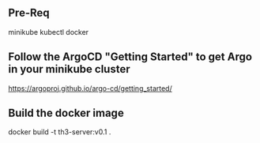 ## Pre-Req
minikube
kubectl
docker

## Follow the ArgoCD "Getting Started" to get Argo in your minikube cluster
https://argoproj.github.io/argo-cd/getting_started/

## Build the docker image
docker build -t th3-server:v0.1 .

## 